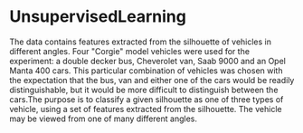# UnsupervisedLearning
The data contains features extracted from the silhouette of vehicles in different angles. Four "Corgie" model vehicles were used for the experiment: a double decker bus, Cheverolet van, Saab 9000 and an Opel Manta 400 cars. This particular combination of vehicles was chosen with the expectation that the bus, van and either one of the cars would be readily distinguishable, but it would be more difficult to distinguish between the cars.The purpose is to classify a given silhouette as one of three types of vehicle, using a set of features extracted from the silhouette. The vehicle may be viewed from one of many different angles.
